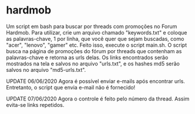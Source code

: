 # hardmob
Um script em bash para buscar por threads com promoções no Forum Hardmob.
Para utilizar, crie um arquivo chamado "keywords.txt" e coloque as palavras-chave, 1 por linha, que você quer que sejam buscadas, como "acer", "lenovo", "gamer" etc.
Feito isso, execute o script main.sh.
O script busca na página de promoções do fórum por threads que contenham as palavras-chave e retorna as urls delas.
Os links encontrados serão mostrados na tela e salvos no arquivo "urls.txt", e os hashes md5 serão salvos no arquivo "md5-urls.txt".

UPDATE 06/06/2020
Agora é possível enviar e-mails após encontrar urls. Entretanto, o script que envia e-mail não é fornecido!

UPDATE 07/06/2020
Agora o controle é feito pelo número da thread. Assim evita-se links repetidos.

